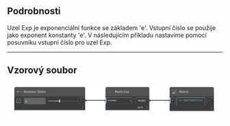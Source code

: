 ## Podrobnosti
Uzel Exp je exponenciální funkce se základem 'e'. Vstupní číslo se použije jako exponent konstanty 'e'. V následujícím příkladu nastavíme pomocí posuvníku vstupní číslo pro uzel Exp.
___
## Vzorový soubor

![Exp](./DSCore.Math.Exp_img.jpg)

